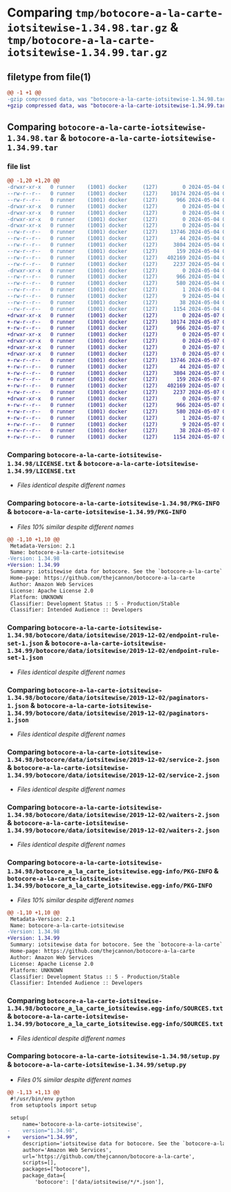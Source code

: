 # Comparing `tmp/botocore-a-la-carte-iotsitewise-1.34.98.tar.gz` & `tmp/botocore-a-la-carte-iotsitewise-1.34.99.tar.gz`

## filetype from file(1)

```diff
@@ -1 +1 @@
-gzip compressed data, was "botocore-a-la-carte-iotsitewise-1.34.98.tar", last modified: Sat May  4 01:01:27 2024, max compression
+gzip compressed data, was "botocore-a-la-carte-iotsitewise-1.34.99.tar", last modified: Tue May  7 01:02:29 2024, max compression
```

## Comparing `botocore-a-la-carte-iotsitewise-1.34.98.tar` & `botocore-a-la-carte-iotsitewise-1.34.99.tar`

### file list

```diff
@@ -1,20 +1,20 @@
-drwxr-xr-x   0 runner    (1001) docker     (127)        0 2024-05-04 01:01:27.442146 botocore-a-la-carte-iotsitewise-1.34.98/
--rw-r--r--   0 runner    (1001) docker     (127)    10174 2024-05-04 01:01:27.000000 botocore-a-la-carte-iotsitewise-1.34.98/LICENSE.txt
--rw-r--r--   0 runner    (1001) docker     (127)      966 2024-05-04 01:01:27.442146 botocore-a-la-carte-iotsitewise-1.34.98/PKG-INFO
-drwxr-xr-x   0 runner    (1001) docker     (127)        0 2024-05-04 01:01:27.442146 botocore-a-la-carte-iotsitewise-1.34.98/botocore/
-drwxr-xr-x   0 runner    (1001) docker     (127)        0 2024-05-04 01:01:27.442146 botocore-a-la-carte-iotsitewise-1.34.98/botocore/data/
-drwxr-xr-x   0 runner    (1001) docker     (127)        0 2024-05-04 01:01:27.442146 botocore-a-la-carte-iotsitewise-1.34.98/botocore/data/iotsitewise/
-drwxr-xr-x   0 runner    (1001) docker     (127)        0 2024-05-04 01:01:27.442146 botocore-a-la-carte-iotsitewise-1.34.98/botocore/data/iotsitewise/2019-12-02/
--rw-r--r--   0 runner    (1001) docker     (127)    13746 2024-05-04 01:01:11.000000 botocore-a-la-carte-iotsitewise-1.34.98/botocore/data/iotsitewise/2019-12-02/endpoint-rule-set-1.json
--rw-r--r--   0 runner    (1001) docker     (127)       44 2024-05-04 01:01:11.000000 botocore-a-la-carte-iotsitewise-1.34.98/botocore/data/iotsitewise/2019-12-02/examples-1.json
--rw-r--r--   0 runner    (1001) docker     (127)     3804 2024-05-04 01:01:11.000000 botocore-a-la-carte-iotsitewise-1.34.98/botocore/data/iotsitewise/2019-12-02/paginators-1.json
--rw-r--r--   0 runner    (1001) docker     (127)      159 2024-05-04 01:01:11.000000 botocore-a-la-carte-iotsitewise-1.34.98/botocore/data/iotsitewise/2019-12-02/paginators-1.sdk-extras.json
--rw-r--r--   0 runner    (1001) docker     (127)   402169 2024-05-04 01:01:11.000000 botocore-a-la-carte-iotsitewise-1.34.98/botocore/data/iotsitewise/2019-12-02/service-2.json
--rw-r--r--   0 runner    (1001) docker     (127)     2237 2024-05-04 01:01:11.000000 botocore-a-la-carte-iotsitewise-1.34.98/botocore/data/iotsitewise/2019-12-02/waiters-2.json
-drwxr-xr-x   0 runner    (1001) docker     (127)        0 2024-05-04 01:01:27.442146 botocore-a-la-carte-iotsitewise-1.34.98/botocore_a_la_carte_iotsitewise.egg-info/
--rw-r--r--   0 runner    (1001) docker     (127)      966 2024-05-04 01:01:27.000000 botocore-a-la-carte-iotsitewise-1.34.98/botocore_a_la_carte_iotsitewise.egg-info/PKG-INFO
--rw-r--r--   0 runner    (1001) docker     (127)      580 2024-05-04 01:01:27.000000 botocore-a-la-carte-iotsitewise-1.34.98/botocore_a_la_carte_iotsitewise.egg-info/SOURCES.txt
--rw-r--r--   0 runner    (1001) docker     (127)        1 2024-05-04 01:01:27.000000 botocore-a-la-carte-iotsitewise-1.34.98/botocore_a_la_carte_iotsitewise.egg-info/dependency_links.txt
--rw-r--r--   0 runner    (1001) docker     (127)        9 2024-05-04 01:01:27.000000 botocore-a-la-carte-iotsitewise-1.34.98/botocore_a_la_carte_iotsitewise.egg-info/top_level.txt
--rw-r--r--   0 runner    (1001) docker     (127)       38 2024-05-04 01:01:27.442146 botocore-a-la-carte-iotsitewise-1.34.98/setup.cfg
--rw-r--r--   0 runner    (1001) docker     (127)     1154 2024-05-04 01:01:27.000000 botocore-a-la-carte-iotsitewise-1.34.98/setup.py
+drwxr-xr-x   0 runner    (1001) docker     (127)        0 2024-05-07 01:02:29.504097 botocore-a-la-carte-iotsitewise-1.34.99/
+-rw-r--r--   0 runner    (1001) docker     (127)    10174 2024-05-07 01:02:29.000000 botocore-a-la-carte-iotsitewise-1.34.99/LICENSE.txt
+-rw-r--r--   0 runner    (1001) docker     (127)      966 2024-05-07 01:02:29.504097 botocore-a-la-carte-iotsitewise-1.34.99/PKG-INFO
+drwxr-xr-x   0 runner    (1001) docker     (127)        0 2024-05-07 01:02:29.504097 botocore-a-la-carte-iotsitewise-1.34.99/botocore/
+drwxr-xr-x   0 runner    (1001) docker     (127)        0 2024-05-07 01:02:29.504097 botocore-a-la-carte-iotsitewise-1.34.99/botocore/data/
+drwxr-xr-x   0 runner    (1001) docker     (127)        0 2024-05-07 01:02:29.504097 botocore-a-la-carte-iotsitewise-1.34.99/botocore/data/iotsitewise/
+drwxr-xr-x   0 runner    (1001) docker     (127)        0 2024-05-07 01:02:29.504097 botocore-a-la-carte-iotsitewise-1.34.99/botocore/data/iotsitewise/2019-12-02/
+-rw-r--r--   0 runner    (1001) docker     (127)    13746 2024-05-07 01:02:10.000000 botocore-a-la-carte-iotsitewise-1.34.99/botocore/data/iotsitewise/2019-12-02/endpoint-rule-set-1.json
+-rw-r--r--   0 runner    (1001) docker     (127)       44 2024-05-07 01:02:10.000000 botocore-a-la-carte-iotsitewise-1.34.99/botocore/data/iotsitewise/2019-12-02/examples-1.json
+-rw-r--r--   0 runner    (1001) docker     (127)     3804 2024-05-07 01:02:10.000000 botocore-a-la-carte-iotsitewise-1.34.99/botocore/data/iotsitewise/2019-12-02/paginators-1.json
+-rw-r--r--   0 runner    (1001) docker     (127)      159 2024-05-07 01:02:10.000000 botocore-a-la-carte-iotsitewise-1.34.99/botocore/data/iotsitewise/2019-12-02/paginators-1.sdk-extras.json
+-rw-r--r--   0 runner    (1001) docker     (127)   402169 2024-05-07 01:02:10.000000 botocore-a-la-carte-iotsitewise-1.34.99/botocore/data/iotsitewise/2019-12-02/service-2.json
+-rw-r--r--   0 runner    (1001) docker     (127)     2237 2024-05-07 01:02:10.000000 botocore-a-la-carte-iotsitewise-1.34.99/botocore/data/iotsitewise/2019-12-02/waiters-2.json
+drwxr-xr-x   0 runner    (1001) docker     (127)        0 2024-05-07 01:02:29.504097 botocore-a-la-carte-iotsitewise-1.34.99/botocore_a_la_carte_iotsitewise.egg-info/
+-rw-r--r--   0 runner    (1001) docker     (127)      966 2024-05-07 01:02:29.000000 botocore-a-la-carte-iotsitewise-1.34.99/botocore_a_la_carte_iotsitewise.egg-info/PKG-INFO
+-rw-r--r--   0 runner    (1001) docker     (127)      580 2024-05-07 01:02:29.000000 botocore-a-la-carte-iotsitewise-1.34.99/botocore_a_la_carte_iotsitewise.egg-info/SOURCES.txt
+-rw-r--r--   0 runner    (1001) docker     (127)        1 2024-05-07 01:02:29.000000 botocore-a-la-carte-iotsitewise-1.34.99/botocore_a_la_carte_iotsitewise.egg-info/dependency_links.txt
+-rw-r--r--   0 runner    (1001) docker     (127)        9 2024-05-07 01:02:29.000000 botocore-a-la-carte-iotsitewise-1.34.99/botocore_a_la_carte_iotsitewise.egg-info/top_level.txt
+-rw-r--r--   0 runner    (1001) docker     (127)       38 2024-05-07 01:02:29.504097 botocore-a-la-carte-iotsitewise-1.34.99/setup.cfg
+-rw-r--r--   0 runner    (1001) docker     (127)     1154 2024-05-07 01:02:29.000000 botocore-a-la-carte-iotsitewise-1.34.99/setup.py
```

### Comparing `botocore-a-la-carte-iotsitewise-1.34.98/LICENSE.txt` & `botocore-a-la-carte-iotsitewise-1.34.99/LICENSE.txt`

 * *Files identical despite different names*

### Comparing `botocore-a-la-carte-iotsitewise-1.34.98/PKG-INFO` & `botocore-a-la-carte-iotsitewise-1.34.99/PKG-INFO`

 * *Files 10% similar despite different names*

```diff
@@ -1,10 +1,10 @@
 Metadata-Version: 2.1
 Name: botocore-a-la-carte-iotsitewise
-Version: 1.34.98
+Version: 1.34.99
 Summary: iotsitewise data for botocore. See the `botocore-a-la-carte` package for more info.
 Home-page: https://github.com/thejcannon/botocore-a-la-carte
 Author: Amazon Web Services
 License: Apache License 2.0
 Platform: UNKNOWN
 Classifier: Development Status :: 5 - Production/Stable
 Classifier: Intended Audience :: Developers
```

### Comparing `botocore-a-la-carte-iotsitewise-1.34.98/botocore/data/iotsitewise/2019-12-02/endpoint-rule-set-1.json` & `botocore-a-la-carte-iotsitewise-1.34.99/botocore/data/iotsitewise/2019-12-02/endpoint-rule-set-1.json`

 * *Files identical despite different names*

### Comparing `botocore-a-la-carte-iotsitewise-1.34.98/botocore/data/iotsitewise/2019-12-02/paginators-1.json` & `botocore-a-la-carte-iotsitewise-1.34.99/botocore/data/iotsitewise/2019-12-02/paginators-1.json`

 * *Files identical despite different names*

### Comparing `botocore-a-la-carte-iotsitewise-1.34.98/botocore/data/iotsitewise/2019-12-02/service-2.json` & `botocore-a-la-carte-iotsitewise-1.34.99/botocore/data/iotsitewise/2019-12-02/service-2.json`

 * *Files identical despite different names*

### Comparing `botocore-a-la-carte-iotsitewise-1.34.98/botocore/data/iotsitewise/2019-12-02/waiters-2.json` & `botocore-a-la-carte-iotsitewise-1.34.99/botocore/data/iotsitewise/2019-12-02/waiters-2.json`

 * *Files identical despite different names*

### Comparing `botocore-a-la-carte-iotsitewise-1.34.98/botocore_a_la_carte_iotsitewise.egg-info/PKG-INFO` & `botocore-a-la-carte-iotsitewise-1.34.99/botocore_a_la_carte_iotsitewise.egg-info/PKG-INFO`

 * *Files 10% similar despite different names*

```diff
@@ -1,10 +1,10 @@
 Metadata-Version: 2.1
 Name: botocore-a-la-carte-iotsitewise
-Version: 1.34.98
+Version: 1.34.99
 Summary: iotsitewise data for botocore. See the `botocore-a-la-carte` package for more info.
 Home-page: https://github.com/thejcannon/botocore-a-la-carte
 Author: Amazon Web Services
 License: Apache License 2.0
 Platform: UNKNOWN
 Classifier: Development Status :: 5 - Production/Stable
 Classifier: Intended Audience :: Developers
```

### Comparing `botocore-a-la-carte-iotsitewise-1.34.98/botocore_a_la_carte_iotsitewise.egg-info/SOURCES.txt` & `botocore-a-la-carte-iotsitewise-1.34.99/botocore_a_la_carte_iotsitewise.egg-info/SOURCES.txt`

 * *Files identical despite different names*

### Comparing `botocore-a-la-carte-iotsitewise-1.34.98/setup.py` & `botocore-a-la-carte-iotsitewise-1.34.99/setup.py`

 * *Files 0% similar despite different names*

```diff
@@ -1,13 +1,13 @@
 #!/usr/bin/env python
 from setuptools import setup
 
 setup(
     name='botocore-a-la-carte-iotsitewise',
-    version="1.34.98",
+    version="1.34.99",
     description='iotsitewise data for botocore. See the `botocore-a-la-carte` package for more info.',
     author='Amazon Web Services',
     url='https://github.com/thejcannon/botocore-a-la-carte',
     scripts=[],
     packages=["botocore"],
     package_data={
         'botocore': ['data/iotsitewise/*/*.json'],
```

